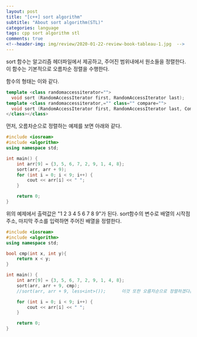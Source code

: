 ```yaml
---
layout: post
title: "[c++] sort algorithm"
subtitle: "About sort algorithm(STL)"  
categories: language
tags: cpp sort algorithm stl
comments: true
<!--header-img: img/review/2020-01-22-review-book-tableau-1.jpg  -->
---
```


sort 함수는 알고리즘 헤더파일에서 제공하고, 주어진 범위내에서 원소들을 정렬한다. 이 함수는 기본적으로 오름차순 정렬을 수행한다.

함수의 형태는 이와 같다.
```cpp
template <class randomaccessiterator="">
  void sort (RandomAccessIterator first, RandomAccessIterator last);        //오름차순 정렬
template <class randomaccessiterator,="" class="" compare="">
  void sort (RandomAccessIterator first, RandomAccessIterator last, Compare comp);      //사용자 정의
</class></class>
```
먼저, 오름차순으로 정렬하는 예제를 보면 아래와 같다.
```cpp
#include <iosream>
#include <algorithm>
using namespace std;

int main() {
    int arr[9] = {3, 5, 6, 7, 2, 9, 1, 4, 8};
    sort(arr, arr + 9);
    for (int i = 0; i < 9; i++) {
        cout << arr[i] << " ";
    }

    return 0;
}
```
위의 예제에서 출력값은 "1 2 3 4 5 6 7 8 9"가 된다. sort함수의 변수로 배열의 시작점 주소, 마지막 주소를 입력하면 주어진 배열을 정렬한다.
```cpp
#include <iosream>
#include <algorithm>
using namespace std;

bool cmp(int x, int y){
    return x < y;
}

int main() {
    int arr[9] = {3, 5, 6, 7, 2, 9, 1, 4, 8};
    sort(arr, arr + 9, cmp);
    //sort(arr, arr + 9, less<int>());      이것 또한 오름차순으로 정렬하겠다는 의미이다

    for (int i = 0; i < 9; i++) {
        cout << arr[i] << " ";
    }

    return 0;
}
```
